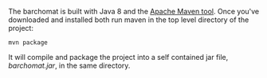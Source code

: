 The barchomat is built with Java 8 and the [Apache Maven tool][1]. Once you've downloaded and installed both run
maven in the top level directory of the project:

    mvn package
    
It will compile and package the project into a self contained jar file, _barchomat.jar_, in the same directory.    
 
[1]: https://maven.apache.org/ 
